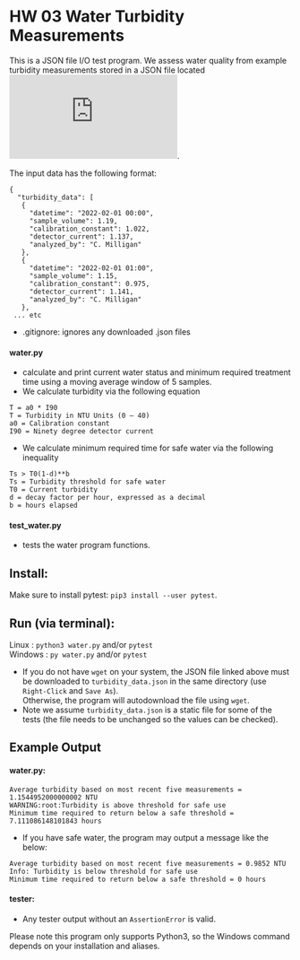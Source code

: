 # HW 03 Water Turbidity Measurements

This is a JSON file I/O test program.
We assess water quality from example turbidity measurements stored in a JSON file located ![here](https://raw.githubusercontent.com/wjallen/turbidity/main/turbidity_data.json).

The input data has the following format:

```
{
  "turbidity_data": [
   {
     "datetime": "2022-02-01 00:00",
     "sample_volume": 1.19,
     "calibration_constant": 1.022,
     "detector_current": 1.137,
     "analyzed_by": "C. Milligan"
   },
   {
     "datetime": "2022-02-01 01:00",
     "sample_volume": 1.15,
     "calibration_constant": 0.975,
     "detector_current": 1.141,
     "analyzed_by": "C. Milligan"
   },
 ... etc
```

- .gitignore: ignores any downloaded .json files
#### water.py
- calculate and print current water status and minimum required treatment time using a moving average window of 5 samples.
-  We calculate turbidity via the following equation    
 ```
 T = a0 * I90
 T = Turbidity in NTU Units (0 – 40)
 a0 = Calibration constant
 I90 = Ninety degree detector current
 ```
-  We calculate minimum required time for safe water via the following inequality    
 ```
 Ts > T0(1-d)**b
 Ts = Turbidity threshold for safe water
 T0 = Current turbidity
 d = decay factor per hour, expressed as a decimal
 b = hours elapsed
 ```
#### test_water.py
- tests the water program functions.

## Install:
Make sure to install pytest: `pip3 install --user pytest`.

## Run (via terminal):

Linux	: `python3 water.py` and/or `pytest`  
Windows	: `py water.py` and/or `pytest`

- If you do not have `wget` on your system, the JSON file linked above must be downloaded to `turbidity_data.json` in the same directory (use `Right-Click` and `Save As`).  
Otherwise, the program will autodownload the file using `wget`.  
- Note we assume `turbidity_data.json` is a static file for some of the tests (the file needs to be unchanged so the values can be checked).
## Example Output

#### water.py:  
```
Average turbidity based on most recent five measurements = 1.1544952000000002 NTU
WARNING:root:Turbidity is above threshold for safe use
Minimum time required to return below a safe threshold = 7.111086148101843 hours
```
- If you have safe water, the program may output a message like the below:  
```
Average turbidity based on most recent five measurements = 0.9852 NTU
Info: Turbidity is below threshold for safe use
Minimum time required to return below a safe threshold = 0 hours
```

#### tester:  
- Any tester output without an `AssertionError` is valid.

Please note this program only supports Python3, so the Windows command depends on your installation and aliases.